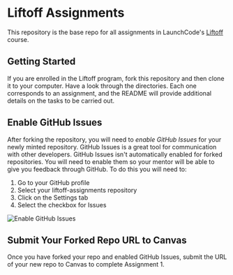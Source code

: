 # Liftoff Assignments

This repository is the base repo for all assignments in LaunchCode's [Liftoff](https://education.launchcode.org/liftoff/) course.

## Getting Started

If you are enrolled in the Liftoff program, fork this repository and then clone it to your computer. Have a look through the directories. Each one corresponds to an assignment, and the README will provide additional details on the tasks to be carried out.

## Enable GitHub Issues

After forking the repository, you will need to _enable GitHub Issues_ for your newly minted repository. GitHub Issues is a great tool for communication with other developers. GitHub Issues isn't automatically enabled for forked repositories. You will need to enable them so your mentor will be able to give you feedback through GitHub. To do this you will need to:

1. Go to your GitHub profile
2. Select your liftoff-assignments repository
3. Click on the Settings tab
4. Select the checkbox for Issues

![Enable GitHub Issues](github_issues.png)

## Submit Your Forked Repo URL to Canvas

Once you have forked your repo and enabled GitHub Issues, submit the URL of your new repo to Canvas to complete Assignment 1.
